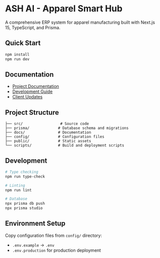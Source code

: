 # ASH AI - Apparel Smart Hub

A comprehensive ERP system for apparel manufacturing built with Next.js 15, TypeScript, and Prisma.

## Quick Start

```bash
npm install
npm run dev
```

## Documentation

- [Project Documentation](./docs/README.md)
- [Development Guide](./docs/CLAUDE.md)
- [Client Updates](./docs/CLIENT_UPDATED_PLAN.md)

## Project Structure

```
├── src/                 # Source code
├── prisma/             # Database schema and migrations
├── docs/               # Documentation
├── config/             # Configuration files
├── public/             # Static assets
└── scripts/            # Build and deployment scripts
```

## Development

```bash
# Type checking
npm run type-check

# Linting
npm run lint

# Database
npx prisma db push
npx prisma studio
```

## Environment Setup

Copy configuration files from `config/` directory:
- `.env.example` -> `.env`
- `.env.production` for production deployment